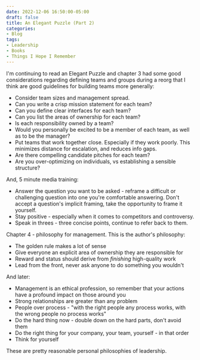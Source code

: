 ```yaml
---
date: 2022-12-06 16:50:00-05:00
draft: false
title: An Elegant Puzzle (Part 2)
categories:
- Blog
tags:
- Leadership
- Books
- Things I Hope I Remember
---
```


I'm continuing to read an Elegant Puzzle and chapter 3 had some good considerations regarding defining teams and groups during a reorg that I think are good guidelines for building teams more generally:

* Consider team sizes and management spread.
* Can you write a crisp mission statement for each team?
* Can you define clear interfaces for each team?
* Can you list the areas of ownership for each team?
* Is each responsibility owned by a team?
* Would you personally be excited to be a member of each team, as well as to be the manager?
* Put teams that work together close.  Especially if they work poorly.  This minimizes distance for escalation, and reduces info gaps.
* Are there compelling candidate pitches for each team?
* Are you over-optimizing on individuals, vs establishing a sensible structure?

And, 5 minute media training:

* Answer the question you want to be asked - reframe a difficult or challenging question into one you're comfortable answering.  Don't accept a question's implicit framing, take the opportunity to frame it yourself.
* Stay positive - especially when it comes to competitors and controversy.
* Speak in threes - three concise points, continue to refer back to them.

Chapter 4 - philosophy for management.  This is the author's philosophy:

* The golden rule makes a lot of sense
* Give everyone an explicit area of ownership they are responsible for
* Reward and status should derive from *finishing* high-quality work
* Lead from the front, never ask anyone to do something you wouldn't

And later:

* Management is an ethical profession, so remember that your actions have a profound impact on those around you
* Strong relationships are greater than any problem
* People over process - "with the right people any process works, with the wrong people no process works"
* Do the hard thing now - double down on the hard parts, don't avoid them
* Do the right thing for your company, your team, yourself - in that order
* Think for yourself

These are pretty reasonable personal philosophies of leadership.
